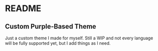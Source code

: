 # README

## Custom Purple-Based Theme

Just a custom theme I made for myself. Still a WIP and not every language will be fully supported yet, but I add things as I need. 

